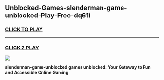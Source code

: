 
## Unblocked-Games-slenderman-game-unblocked-Play-Free-dq61i
<h3>
<a href="https://premium76.site?title=slenderman-game-unblocked&ref=23A">CLICK TO PLAY</a></h3>
<hr>

<h3>
<a href="https://premium76.site?title=slenderman-game-unblocked&ref=23A">CLICK 2 PLAY</a>
  
</h3>

<a href="https://premium76.site?title=slenderman-game-unblocked&ref=23A"><img src="https://clearcache.store/games.png"></a>


**slenderman-game-unblocked games unblocked: Your Gateway to Fun and Accessible Online Gaming**
